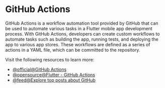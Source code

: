 # GitHub Actions

GitHub Actions is a workflow automation tool provided by GitHub that can be used to automate various tasks in a Flutter mobile app development process. With GitHub Actions, developers can create custom workflows to automate tasks such as building the app, running tests, and deploying the app to various app stores. These workflows are defined as a series of actions in a YAML file, which can be committed to the repository.

Visit the following resources to learn more:

- [@official@GitHub Actions](https://github.com/features/actions)
- [@opensource@Flutter - GitHub Actions](https://github.com/nabilnalakath/flutter-githubaction)
- [@feed@Explore top posts about GitHub](https://app.daily.dev/tags/github?ref=roadmapsh)
